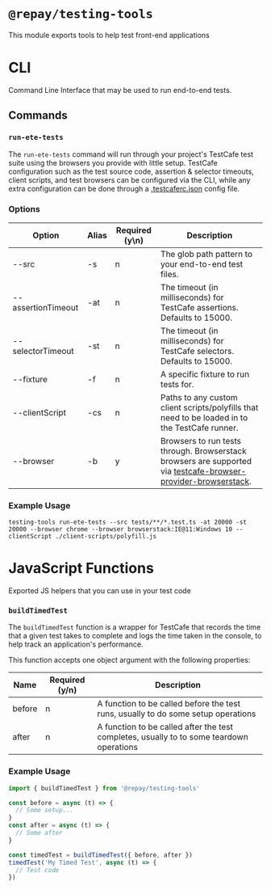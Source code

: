 # `@repay/testing-tools`

This module exports tools to help test front-end applications

# CLI

Command Line Interface that may be used to run end-to-end tests.

## Commands

### `run-ete-tests`

The `run-ete-tests` command will run through your project's TestCafe test suite using the browsers you provide with little setup. TestCafe configuration such as the test source code, assertion & 
selector timeouts, client scripts, and test browsers can be configured via the CLI, while any extra configuration can be done through a [.testcaferc.json](https://devexpress.github.io/testcafe/documentation/reference/configuration-file.html) config file.

### Options

| Option                | Alias | Required (y\n) | Description                                                                                    |
| --------------------- | ----- | -------------- | ---------------------------------------------------------------------------------------------- |
| --src                 | -s    | n              | The glob path pattern to your end-to-end test files.                                           |
| --assertionTimeout    | -at   | n              | The timeout (in milliseconds) for TestCafe assertions. Defaults to 15000.                      |
| --selectorTimeout     | -st   | n              | The timeout (in milliseconds) for TestCafe selectors. Defaults to 15000.                       |
| --fixture             | -f    | n              | A specific fixture to run tests for.                                                           |
| --clientScript        | -cs   | n              | Paths to any custom client scripts/polyfills that need to be loaded in to the TestCafe runner. |
| --browser             | -b    | y              | Browsers to run tests through. Browserstack browsers are supported via [testcafe-browser-provider-browserstack](https://github.com/DevExpress/testcafe-browser-provider-browserstack). |

### Example Usage

`testing-tools run-ete-tests --src tests/**/*.test.ts -at 20000 -st 20000 --browser chrome --browser browserstack:IE@11:Windows 10 --clientScript ./client-scripts/polyfill.js`

# JavaScript Functions

Exported JS helpers that you can use in your test code
### `buildTimedTest`

The `buildTimedTest` function is a wrapper for TestCafe that records the time that a given test takes to complete
and logs the time taken in the console, to help track an application's performance.

This function accepts one object argument with the following properties:

| Name   | Required (y/n) | Description                                                                              |
| ------ | -------------- | ---------------------------------------------------------------------------------------- |
| before | n              | A function to be called before the test runs, usually to do some setup operations        |
| after  | n              | A function to be called after the test completes, usually to to some teardown operations |

### Example Usage

```js
import { buildTimedTest } from '@repay/testing-tools'

const before = async (t) => {
  // Some setup...
}
const after = async (t) => {
  // Some after
}

const timedTest = buildTimedTest({ before, after })
timedTest('My Timed Test', async (t) => {
  // Test code
})
```
